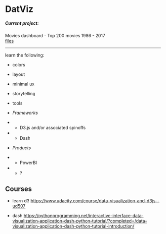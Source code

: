 # DatViz

##### Current project:
Movies dashboard - Top 200 movies 1986 - 2017<br>
[files](/Users/wahe3bru/Documents/_Projects/Plotly-Dashboards-with-Dash/_Projects/movies)

---

learn the following:
- colors
- layout
- minimal ux
- storytelling


- tools
- _Frameworks_
- -  D3.js and/or associated spinoffs
- -  Dash
- _Products_  
- - PowerBI
- - ?

## Courses
- learn d3
https://www.udacity.com/course/data-visualization-and-d3js--ud507

- dash
https://pythonprogramming.net/interactive-interface-data-visualization-application-dash-python-tutorial/?completed=/data-visualization-application-dash-python-tutorial-introduction/
